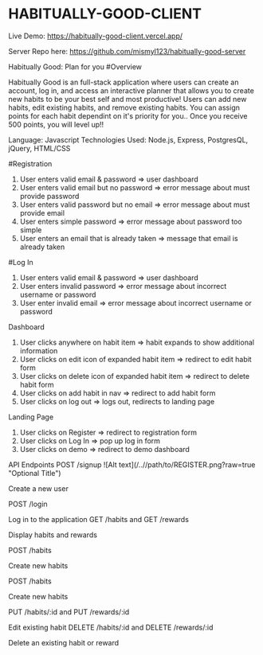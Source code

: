 # HABITUALLY-GOOD-CLIENT

Live Demo:
https://habitually-good-client.vercel.app/

Server Repo here: https://github.com/mismyl123/habitually-good-server

Habitually Good: Plan for you
#Overview

Habitually Good is an full-stack application where users can create an account, log in, and access an interactive planner that allows you to create new habits to be your best self and most productive! Users can add new habits, edit existing habits, and remove existing habits. You can assign points for each habit dependint on it's priority for you.. Once you receive 500 points, you will level up!!

Language: Javascript
Technologies Used: Node.js, Express, PostgresQL, jQuery, HTML/CSS

#Registration 

1. User enters valid email & password => user dashboard
2. User enters valid email but no password => error message about must provide password
3. User enters valid password but no email => error message about must provide email
4. User enters simple password => error message about password too simple
5. User enters an email that is already taken  => message that email is already taken

#Log In      

1. User enters valid email & password => user dashboard
2. User enters invalid password => error message about incorrect username or password
3. User enter invalid email => error message about incorrect username or password

Dashboard       

1. User clicks anywhere on habit item => habit expands to show additional information
2. User clicks on edit icon of expanded habit item => redirect to edit habit form
3. User clicks on delete icon of expanded habit item => redirect to delete habit form
4. User clicks on add habit in nav => redirect to add habit form
5. User clicks on log out => logs out, redirects to landing page

Landing Page

1. User clicks on Register => redirect to registration form
2. User clicks on Log In => pop up log in form
3. User clicks on demo => redirect to demo dashboard

API Endpoints
POST /signup
![Alt text](/../<branch name>/path/to/REGISTER.png?raw=true "Optional Title")


Create a new user

POST /login

Log in to the application
GET /habits and GET /rewards


Display habits and rewards


POST /habits

Create new habits


POST /habits

Create new habits


PUT /habits/:id and PUT /rewards/:id

Edit existing habit
DELETE /habits/:id and DELETE /rewards/:id

Delete an existing habit or reward

